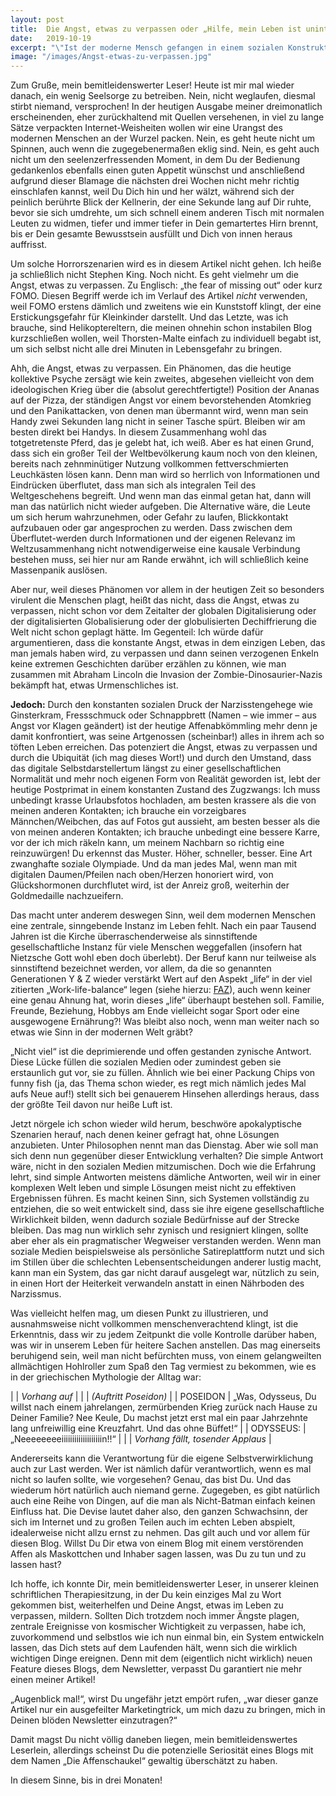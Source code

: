 ```yaml
---
layout: post
title:  Die Angst, etwas zu verpassen oder „Hilfe, mein Leben ist uninteressant!“
date:   2019-10-19
excerpt: "\"Ist der moderne Mensch gefangen in einem sozialen Konstrukt, das ihn nachgerade dazu zwingt, sein Leben interessant – oder zumindest nach Maßgabe der Gesellschaft interessant – zu gestalten?\" -  \"Keine Ahnung, ich mach‘ hier nur ein Praktikum.\""
image: "/images/Angst-etwas-zu-verpassen.jpg"
---
```


Zum Gruße, mein bemitleidenswerter Leser! Heute ist mir mal wieder danach, ein wenig Seelsorge zu betreiben. Nein, nicht weglaufen, diesmal stirbt niemand, versprochen! In der heutigen Ausgabe meiner dreimonatlich erscheinenden, eher zurückhaltend mit Quellen versehenen, in viel zu lange Sätze verpackten Internet-Weisheiten wollen wir eine Urangst des modernen Menschen an der Wurzel packen. Nein, es geht heute nicht um Spinnen, auch wenn die zugegebenermaßen eklig sind. Nein, es geht auch nicht um den seelenzerfressenden Moment, in dem Du der Bedienung gedankenlos ebenfalls einen guten Appetit wünschst und anschließend aufgrund dieser Blamage die nächsten drei Wochen nicht mehr richtig einschlafen kannst, weil Du Dich hin und her wälzt, während sich der peinlich berührte Blick der Kellnerin, der eine Sekunde lang auf Dir ruhte, bevor sie sich umdrehte, um sich schnell einem anderen Tisch mit normalen Leuten zu widmen, tiefer und immer tiefer in Dein gemartertes Hirn brennt, bis er Dein gesamte Bewusstsein ausfüllt und Dich von innen heraus auffrisst.

Um solche Horrorszenarien wird es in diesem Artikel nicht gehen. Ich heiße ja schließlich nicht Stephen King. Noch nicht. Es geht vielmehr um die Angst, etwas zu verpassen. Zu Englisch: „the fear of missing out“ oder kurz FOMO. Diesen Begriff werde ich im Verlauf des Artikel *nicht* verwenden, weil FOMO erstens dämlich und zweitens wie ein Kunststoff klingt, der eine Erstickungsgefahr für Kleinkinder darstellt. Und das Letzte, was ich brauche, sind Helikoptereltern, die meinen ohnehin schon instabilen Blog kurzschließen wollen, weil Thorsten-Malte einfach zu individuell begabt ist, um sich selbst nicht alle drei Minuten in Lebensgefahr zu bringen.

Ahh, die Angst, etwas zu verpassen. Ein Phänomen, das die heutige kollektive Psyche zersägt wie kein zweites, abgesehen vielleicht von dem ideologischen Krieg über die (absolut gerechtfertigte!) Position der Ananas auf der Pizza, der ständigen Angst vor einem bevorstehenden Atomkrieg und den Panikattacken, von denen man übermannt wird, wenn man sein Handy zwei Sekunden lang nicht in seiner Tasche spürt. Bleiben wir am besten direkt bei Handys. In diesem Zusammenhang wohl das totgetretenste Pferd, das je gelebt hat, ich weiß. Aber es hat einen Grund, dass sich ein großer Teil der Weltbevölkerung kaum noch von den kleinen, bereits nach zehnminütiger Nutzung vollkommen fettverschmierten Leuchkästen lösen kann. Denn man wird so herrlich von Informationen und Eindrücken überflutet, dass man sich als integralen Teil des Weltgeschehens begreift. Und wenn man das einmal getan hat, dann will man das natürlich nicht wieder aufgeben. Die Alternative wäre, die Leute um sich herum wahrzunehmen, oder Gefahr zu laufen, Blickkontakt aufzubauen oder gar angesprochen zu werden. Dass zwischen dem Überflutet-werden durch Informationen und der eigenen Relevanz im Weltzusammenhang nicht notwendigerweise eine kausale Verbindung bestehen muss, sei hier nur am Rande erwähnt, ich will schließlich keine Massenpanik auslösen.

Aber nur, weil dieses Phänomen vor allem in der heutigen Zeit so besonders virulent die Menschen plagt, heißt das nicht, dass die Angst, etwas zu verpassen, nicht schon vor dem Zeitalter der globalen Digitalisierung oder der digitalisierten Globalisierung oder der globulisierten Dechiffrierung die Welt nicht schon geplagt hätte. Im Gegenteil: Ich würde dafür argumentieren, dass die konstante Angst, etwas in dem einzigen Leben, das man jemals haben wird, zu verpassen und dann seinen verzogenen Enkeln keine extremen Geschichten darüber erzählen zu können, wie man zusammen mit Abraham Lincoln die Invasion der Zombie-Dinosaurier-Nazis bekämpft hat, etwas Urmenschliches ist.

**Jedoch:** Durch den konstanten sozialen Druck der Narzisstengehege wie Ginsterkram, Fressschmuck oder Schnappbrett (Namen – wie immer – aus Angst vor Klagen geändert) ist der heutige Affenabkömmling mehr denn je damit konfrontiert, was seine Artgenossen (scheinbar!) alles in ihrem ach so töften Leben erreichen. Das potenziert die Angst, etwas zu verpassen und durch die Ubiquität (ich mag dieses Wort!) und durch den Umstand, dass das digitale Selbstdarstellertum längst zu einer gesellschaftlichen Normalität und mehr noch eigenen Form von Realität geworden ist, lebt der heutige Postprimat in einem konstanten Zustand des Zugzwangs: Ich muss unbedingt krasse Urlaubsfotos hochladen, am besten krassere als die von meinen anderen Kontakten; ich brauche ein vorzeigbares Männchen/Weibchen, das auf Fotos gut aussieht, am besten besser als die von meinen anderen Kontakten; ich brauche unbedingt eine bessere Karre, vor der ich mich räkeln kann, um meinem Nachbarn so richtig eine reinzuwürgen! Du erkennst das Muster. Höher, schneller, besser. Eine Art zwanghafte soziale Olympiade. Und da man jedes Mal, wenn man mit digitalen Daumen/Pfeilen nach oben/Herzen honoriert wird, von Glückshormonen durchflutet wird, ist der Anreiz groß, weiterhin der Goldmedaille nachzueifern.

Das macht unter anderem deswegen Sinn, weil dem modernen Menschen eine zentrale, sinngebende Instanz im Leben fehlt. Nach ein paar Tausend Jahren ist die Kirche überraschenderweise als sinnstiftende gesellschaftliche Instanz für viele Menschen weggefallen (insofern hat Nietzsche Gott wohl eben doch überlebt). Der Beruf kann nur teilweise als sinnstiftend bezeichnet werden, vor allem, da die so genannten Generationen Y & Z wieder verstärkt Wert auf den Aspekt „life“ in der viel zitierten „Work-life-balance“ legen (siehe hierzu: [FAZ](https://www.faz.net/aktuell/wirtschaft/work-life-balance-generation-weichei-12002680.html)), auch wenn keiner eine genau Ahnung hat, worin dieses „life“ überhaupt bestehen soll. Familie, Freunde, Beziehung, Hobbys am Ende vielleicht sogar Sport oder eine ausgewogene Ernährung?! Was bleibt also noch, wenn man weiter nach so etwas wie Sinn in der modernen Welt gräbt?

„Nicht viel“ ist die deprimierende und offen gestanden zynische Antwort. Diese Lücke füllen die sozialen Medien oder zumindest geben sie erstaunlich gut vor, sie zu füllen. Ähnlich wie bei einer Packung Chips von funny fish (ja, das Thema schon wieder, es regt mich nämlich jedes Mal aufs Neue auf!) stellt sich bei genauerem Hinsehen allerdings heraus, dass der größte Teil davon nur heiße Luft ist.

Jetzt nörgele ich schon wieder wild herum, beschwöre apokalyptische Szenarien herauf, nach denen keiner gefragt hat, ohne Lösungen anzubieten. Unter Philosophen nennt man das Dienstag. Aber wie soll man sich denn nun gegenüber dieser Entwicklung verhalten? Die simple Antwort wäre, nicht in den sozialen Medien mitzumischen. Doch wie die Erfahrung lehrt, sind simple Antworten meistens dämliche Antworten, weil wir in einer komplexen Welt leben und simple Lösungen meist nicht zu effektiven Ergebnissen führen. Es macht keinen Sinn, sich Systemen vollständig zu entziehen, die so weit entwickelt sind, dass sie ihre eigene gesellschaftliche Wirklichkeit bilden, wenn dadurch soziale Bedürfnisse auf der Strecke bleiben. Das mag nun wirklich sehr zynisch und resigniert klingen, sollte aber eher als ein pragmatischer Wegweiser verstanden werden. Wenn man soziale Medien beispielsweise als persönliche Satireplattform nutzt und sich im Stillen über die schlechten Lebensentscheidungen anderer lustig macht, kann man ein System, das gar nicht darauf ausgelegt war, nützlich zu sein, in einen Hort der Heiterkeit verwandeln anstatt in einen Nährboden des Narzissmus.

Was vielleicht helfen mag, um diesen Punkt zu illustrieren, und ausnahmsweise nicht vollkommen menschenverachtend klingt, ist die Erkenntnis, dass wir zu jedem Zeitpunkt die volle Kontrolle darüber haben, was wir in unserem Leben für heitere Sachen anstellen. Das mag einerseits beruhigend sein, weil man nicht befürchten muss, von einem gelangweilten allmächtigen Hohlroller zum Spaß den Tag vermiest zu bekommen, wie es in der griechischen Mythologie der Alltag war:

| | *Vorhang auf* |
| | *(Auftritt Poseidon)* |
| POSEIDON | „Was, Odysseus, Du willst nach einem jahrelangen, zermürbenden Krieg zurück nach Hause zu Deiner Familie? Nee Keule, Du machst jetzt erst mal ein paar Jahrzehnte lang unfreiwillig eine Kreuzfahrt. Und das ohne Büffet!“ |
| ODYSSEUS: | „Neeeeeeeeiiiiiiiiiiiiiiiiiiin!!“ |
| | *Vorhang fällt, tosender Applaus* |

Andererseits kann die Verantwortung für die eigene Selbstverwirklichung auch zur Last werden. Wer ist nämlich dafür verantwortlich, wenn es mal nicht so laufen sollte, wie vorgesehen? Genau, das bist Du. Und das wiederum hört natürlich auch niemand gerne. Zugegeben, es gibt natürlich auch eine Reihe von Dingen, auf die man als Nicht-Batman einfach keinen Einfluss hat. Die Devise lautet daher also, den ganzen Schwachsinn, der sich im Internet und zu großen Teilen auch im echten Leben abspielt, idealerweise nicht allzu ernst zu nehmen. Das gilt auch und vor allem für diesen Blog. Willst Du Dir etwa von einem Blog mit einem verstörenden Affen als Maskottchen und Inhaber sagen lassen, was Du zu tun und zu lassen hast?

Ich hoffe, ich konnte Dir, mein bemitleidenswerter Leser, in unserer kleinen schriftlichen Therapiesitzung, in der Du kein einziges Mal zu Wort gekommen bist, weiterhelfen und Deine Angst, etwas im Leben zu verpassen, mildern. Sollten Dich trotzdem noch immer Ängste plagen, zentrale Ereignisse von kosmischer Wichtigkeit zu verpassen, habe ich, zuvorkommend und selbstlos wie ich nun einmal bin, ein System entwickeln lassen, das Dich stets auf dem Laufenden hält, wenn sich die wirklich wichtigen Dinge ereignen. Denn mit dem (eigentlich nicht wirklich) neuen Feature dieses Blogs, dem Newsletter, verpasst Du garantiert nie mehr einen meiner Artikel!

„Augenblick mal!“, wirst Du ungefähr jetzt empört rufen, „war dieser ganze Artikel nur ein ausgefeilter Marketingtrick, um mich dazu zu bringen, mich in Deinen blöden Newsletter einzutragen?“

Damit magst Du nicht völlig daneben liegen, mein bemitleidenswertes Leserlein, allerdings scheinst Du die potenzielle Seriosität eines Blogs mit dem Namen „Die Affenschaukel“ gewaltig überschätzt zu haben.

In diesem Sinne, bis in drei Monaten!
